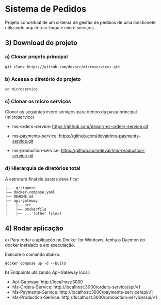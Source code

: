 Sistema de Pedidos
===

Projeto conceitual de um sistema de gestão de pedidos de uma lanchonete utilizando arquitetura limpa e micro serviços



## 3) Download do projeto

### a) Clonar projeto principal

```
git clone https://github.com/devair/microservicos.git
```

### b) Acessa o diretório do projeto
```
cd microservico
```

### c) Clonar os micro serviços
Clonar os seguintes micro serviços para dentro da pasta principal (microservico)

* ms-orders-service: 
https://github.com/devair/ms-orders-service.git

* ms-payments-service: https://github.com/devair/ms-payments-service.git

* ms-production-service: https://github.com/devair/ms-production-service.git


### d) Hierarquia de diretórios total
 
A estrutura final de pastas deve ficar

```
|—— .gitignore
|—— docker-compose.yaml
|—— README.md
|—— api-gateway
|    |—— src    
|    |—— Dockerfile
|    |—— ... (other files)
```


## 4) Rodar aplicação

a) Para rodar a aplicação no Docker for Windows, tenha o Daemon do docker instalado e em executação. 

Execute o comando abaixo:
```
docker compose up -d --build
```

b) Endpoints utilizando Api-Gateway local: 

* Api-Gateway: http://localhost:3000
* Ms-Orders-Service: http://localhost:3000/orders-service/api/v1
* Ms-Payments-Service: http://localhost:3000/payments-service/api/v1
* Ms-Production-Service: http://localhost:3000/production-service/api/v1

